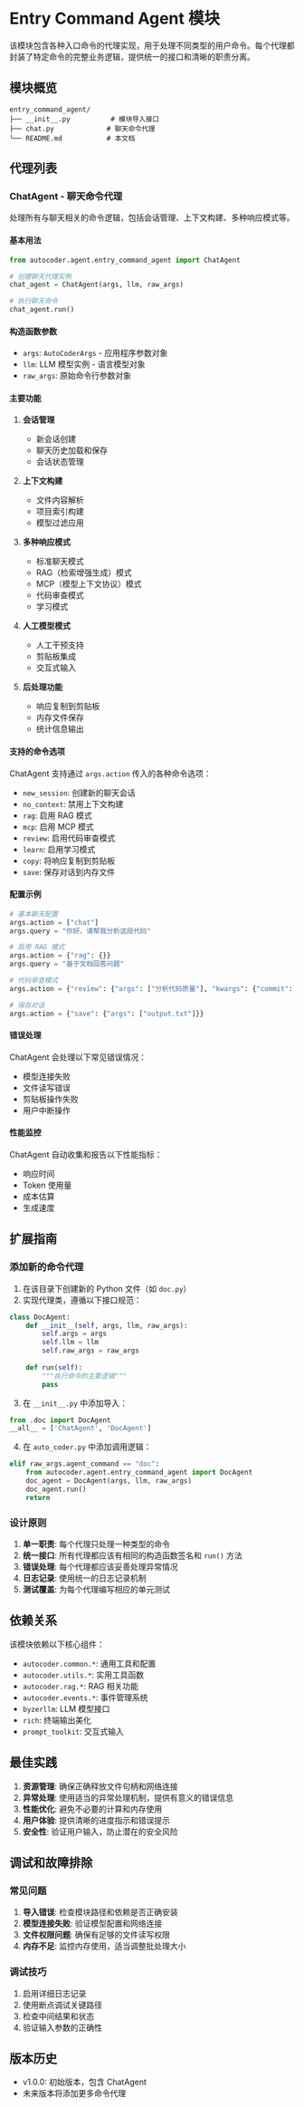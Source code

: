 
# Entry Command Agent 模块

该模块包含各种入口命令的代理实现，用于处理不同类型的用户命令。每个代理都封装了特定命令的完整业务逻辑，提供统一的接口和清晰的职责分离。

## 模块概览

```
entry_command_agent/
├── __init__.py          # 模块导入接口
├── chat.py             # 聊天命令代理
└── README.md           # 本文档
```

## 代理列表

### ChatAgent - 聊天命令代理

处理所有与聊天相关的命令逻辑，包括会话管理、上下文构建、多种响应模式等。

#### 基本用法

```python
from autocoder.agent.entry_command_agent import ChatAgent

# 创建聊天代理实例
chat_agent = ChatAgent(args, llm, raw_args)

# 执行聊天命令
chat_agent.run()
```

#### 构造函数参数

- `args`: `AutoCoderArgs` - 应用程序参数对象
- `llm`: LLM 模型实例 - 语言模型对象
- `raw_args`: 原始命令行参数对象

#### 主要功能

1. **会话管理**
   - 新会话创建
   - 聊天历史加载和保存
   - 会话状态管理

2. **上下文构建**
   - 文件内容解析
   - 项目索引构建
   - 模型过滤应用

3. **多种响应模式**
   - 标准聊天模式
   - RAG（检索增强生成）模式
   - MCP（模型上下文协议）模式
   - 代码审查模式
   - 学习模式

4. **人工模型模式**
   - 人工干预支持
   - 剪贴板集成
   - 交互式输入

5. **后处理功能**
   - 响应复制到剪贴板
   - 内存文件保存
   - 统计信息输出

#### 支持的命令选项

ChatAgent 支持通过 `args.action` 传入的各种命令选项：

- `new_session`: 创建新的聊天会话
- `no_context`: 禁用上下文构建
- `rag`: 启用 RAG 模式
- `mcp`: 启用 MCP 模式
- `review`: 启用代码审查模式
- `learn`: 启用学习模式
- `copy`: 将响应复制到剪贴板
- `save`: 保存对话到内存文件

#### 配置示例

```python
# 基本聊天配置
args.action = ["chat"]
args.query = "你好，请帮我分析这段代码"

# 启用 RAG 模式
args.action = {"rag": {}}
args.query = "基于文档回答问题"

# 代码审查模式
args.action = {"review": {"args": ["分析代码质量"], "kwargs": {"commit": "abc123"}}}

# 保存对话
args.action = {"save": {"args": ["output.txt"]}}
```

#### 错误处理

ChatAgent 会处理以下常见错误情况：

- 模型连接失败
- 文件读写错误
- 剪贴板操作失败
- 用户中断操作

#### 性能监控

ChatAgent 自动收集和报告以下性能指标：

- 响应时间
- Token 使用量
- 成本估算
- 生成速度

## 扩展指南

### 添加新的命令代理

1. 在该目录下创建新的 Python 文件（如 `doc.py`）
2. 实现代理类，遵循以下接口规范：

```python
class DocAgent:
    def __init__(self, args, llm, raw_args):
        self.args = args
        self.llm = llm
        self.raw_args = raw_args
    
    def run(self):
        """执行命令的主要逻辑"""
        pass
```

3. 在 `__init__.py` 中添加导入：

```python
from .doc import DocAgent
__all__ = ['ChatAgent', 'DocAgent']
```

4. 在 `auto_coder.py` 中添加调用逻辑：

```python
elif raw_args.agent_command == "doc":
    from autocoder.agent.entry_command_agent import DocAgent
    doc_agent = DocAgent(args, llm, raw_args)
    doc_agent.run()
    return
```

### 设计原则

1. **单一职责**: 每个代理只处理一种类型的命令
2. **统一接口**: 所有代理都应该有相同的构造函数签名和 `run()` 方法
3. **错误处理**: 每个代理都应该妥善处理异常情况
4. **日志记录**: 使用统一的日志记录机制
5. **测试覆盖**: 为每个代理编写相应的单元测试

## 依赖关系

该模块依赖以下核心组件：

- `autocoder.common.*`: 通用工具和配置
- `autocoder.utils.*`: 实用工具函数
- `autocoder.rag.*`: RAG 相关功能
- `autocoder.events.*`: 事件管理系统
- `byzerllm`: LLM 模型接口
- `rich`: 终端输出美化
- `prompt_toolkit`: 交互式输入

## 最佳实践

1. **资源管理**: 确保正确释放文件句柄和网络连接
2. **异常处理**: 使用适当的异常处理机制，提供有意义的错误信息
3. **性能优化**: 避免不必要的计算和内存使用
4. **用户体验**: 提供清晰的进度指示和错误提示
5. **安全性**: 验证用户输入，防止潜在的安全风险

## 调试和故障排除

### 常见问题

1. **导入错误**: 检查模块路径和依赖是否正确安装
2. **模型连接失败**: 验证模型配置和网络连接
3. **文件权限问题**: 确保有足够的文件读写权限
4. **内存不足**: 监控内存使用，适当调整批处理大小

### 调试技巧

1. 启用详细日志记录
2. 使用断点调试关键路径
3. 检查中间结果和状态
4. 验证输入参数的正确性

## 版本历史

- v1.0.0: 初始版本，包含 ChatAgent
- 未来版本将添加更多命令代理

